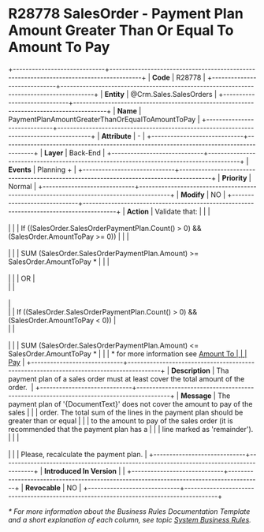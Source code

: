 ﻿---
erp.type: business-rule
erp.entity: Crm.Sales.SalesOrders
---

# R28778 SalesOrder - Payment Plan Amount Greater Than Or Equal To Amount To Pay
+-----------------------------+----------------------------------------------------------------------------------------+
| **Code**                    | R28778                                                                                 |
+-----------------------------+----------------------------------------------------------------------------------------+
| **Entity**                  | @Crm.Sales.SalesOrders                                                                 |
+-----------------------------+----------------------------------------------------------------------------------------+
| **Name**                    | PaymentPlanAmountGreaterThanOrEqualToAmountToPay                                       |
+-----------------------------+----------------------------------------------------------------------------------------+
| **Attribute**               | -                                                                                      |
+-----------------------------+----------------------------------------------------------------------------------------+
| **Layer**                   | Back-End                                                                               |
+-----------------------------+----------------------------------------------------------------------------------------+
| **Events**                  | Planning +                                                                             |
+-----------------------------+----------------------------------------------------------------------------------------+
| **Priority**                | Normal                                                                                 |
+-----------------------------+----------------------------------------------------------------------------------------+
| **Modify**                  | NO                                                                                     |
+-----------------------------+----------------------------------------------------------------------------------------+
| **Action**                  | Validate that:                                                                         |
|                             | <br/><br/>                                                                             |
|                             | If ((SalesOrder.SalesOrderPaymentPlan.Count() > 0) && (SalesOrder.AmountToPay >= 0))   |
|                             | <br/><br/>                                                                             |
|                             | SUM (SalesOrder.SalesOrderPaymentPlan.Amount) >= SalesOrder.AmountToPay *              |
|                             | <br/><br/>                                                                             |
|                             | OR                                                                                     |   
|                             | <br/><br/>                                                                             |          
|                             | If ((SalesOrder.SalesOrderPaymentPlan.Count() > 0) && (SalesOrder.AmountToPay < 0))    |   
|                             | <br/><br/>                                                                             |
|                             | SUM (SalesOrder.SalesOrderPaymentPlan.Amount) <= SalesOrder.AmountToPay *              |
|                             | \* for more information see [Amount To                                                 |
|                             | Pay](xref:amount-to-pay)                                                               |
+-----------------------------+----------------------------------------------------------------------------------------+
| **Description**             | Tha payment plan of a sales order must at least cover the total amount of the order.   |
+-----------------------------+----------------------------------------------------------------------------------------+
| **Message**                 | The payment plan of '{DocumentText}' does not cover the amount to pay of the sales     |
|                             | order. The total sum of the lines in the payment plan should be greater than or equal  |
|                             | to the amount to pay of the sales order (it is recommended that the payment plan has a |
|                             | line marked as 'remainder').                                                           |
|                             | <br/><br/>                                                                             |
|                             | Please, recalculate the payment plan.                                                  |
+-----------------------------+----------------------------------------------------------------------------------------+
| **Introduced In Version**   |                                                                                        |
+-----------------------------+----------------------------------------------------------------------------------------+
| **Revocable**               | NO                                                                                     |
+-----------------------------+----------------------------------------------------------------------------------------+

*\* For more information about the Business Rules Documentation Template and a short explanation of each column, see
topic [System Business Rules](../templates/template-description-system-business-rules.md).*
